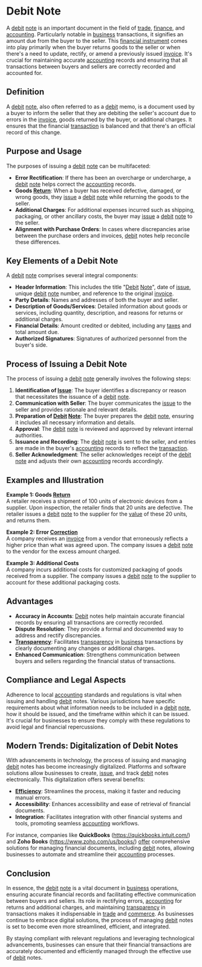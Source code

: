 # Debit Note

A [debit](../d/debit.md) [note](../n/note.md) is an important document in the field of [trade](../t/trade.md), [finance](../f/finance.md), and [accounting](../a/accounting.md). Particularly notable in [business](../b/business.md) transactions, it signifies an amount due from the buyer to the seller. This [financial instrument](../f/financial_instrument.md) comes into play primarily when the buyer returns goods to the seller or when there's a need to update, rectify, or amend a previously issued [invoice](../i/invoice.md). It's crucial for maintaining accurate [accounting](../a/accounting.md) records and ensuring that all transactions between buyers and sellers are correctly recorded and accounted for.

## Definition

A [debit](../d/debit.md) [note](../n/note.md), also often referred to as a [debit](../d/debit.md) memo, is a document used by a buyer to inform the seller that they are debiting the seller's account due to errors in the [invoice](../i/invoice.md), goods returned by the buyer, or additional charges. It ensures that the financial [transaction](../t/transaction.md) is balanced and that there's an official record of this change.

## Purpose and Usage

The purposes of issuing a [debit](../d/debit.md) [note](../n/note.md) can be multifaceted:
- **Error Rectification**: If there has been an overcharge or undercharge, a [debit](../d/debit.md) [note](../n/note.md) helps correct the [accounting](../a/accounting.md) records.
- **Goods [Return](../r/return.md)**: When a buyer has received defective, damaged, or wrong goods, they [issue](../i/issue.md) a [debit](../d/debit.md) [note](../n/note.md) while returning the goods to the seller.
- **Additional Charges**: For additional expenses incurred such as shipping, packaging, or other ancillary costs, the buyer may [issue](../i/issue.md) a [debit](../d/debit.md) [note](../n/note.md) to the seller.
- **Alignment with Purchase Orders**: In cases where discrepancies arise between the purchase orders and invoices, [debit](../d/debit.md) notes help reconcile these differences.

## Key Elements of a Debit Note

A [debit](../d/debit.md) [note](../n/note.md) comprises several integral components:
- **Header Information**: This includes the title "[Debit](../d/debit.md) [Note](../n/note.md)", date of [issue](../i/issue.md), unique [debit](../d/debit.md) [note](../n/note.md) number, and reference to the original [invoice](../i/invoice.md).
- **Party Details**: Names and addresses of both the buyer and seller.
- **Description of Goods/Services**: Detailed information about goods or services, including quantity, description, and reasons for returns or additional charges.
- **Financial Details**: Amount credited or debited, including any [taxes](../t/taxes.md) and total amount due.
- **Authorized Signatures**: Signatures of authorized personnel from the buyer's side.

## Process of Issuing a Debit Note

The process of issuing a [debit](../d/debit.md) [note](../n/note.md) generally involves the following steps:
1. **Identification of [Issue](../i/issue.md)**: The buyer identifies a discrepancy or reason that necessitates the issuance of a [debit](../d/debit.md) [note](../n/note.md).
2. **Communication with Seller**: The buyer communicates the [issue](../i/issue.md) to the seller and provides rationale and relevant details.
3. **Preparation of [Debit](../d/debit.md) [Note](../n/note.md)**: The buyer prepares the [debit](../d/debit.md) [note](../n/note.md), ensuring it includes all necessary information and details.
4. **Approval**: The [debit](../d/debit.md) [note](../n/note.md) is reviewed and approved by relevant internal authorities.
5. **Issuance and Recording**: The [debit](../d/debit.md) [note](../n/note.md) is sent to the seller, and entries are made in the buyer's [accounting](../a/accounting.md) records to reflect the [transaction](../t/transaction.md).
6. **Seller Acknowledgment**: The seller acknowledges receipt of the [debit](../d/debit.md) [note](../n/note.md) and adjusts their own [accounting](../a/accounting.md) records accordingly.

## Examples and Illustration

**Example 1: Goods [Return](../r/return.md)**  
A retailer receives a shipment of 100 units of electronic devices from a supplier. Upon inspection, the retailer finds that 20 units are defective. The retailer issues a [debit](../d/debit.md) [note](../n/note.md) to the supplier for the [value](../v/value.md) of these 20 units, and returns them.

**Example 2: Error [Correction](../c/correction.md)**  
A company receives an [invoice](../i/invoice.md) from a vendor that erroneously reflects a higher price than what was agreed upon. The company issues a [debit](../d/debit.md) [note](../n/note.md) to the vendor for the excess amount charged.

**Example 3: Additional Costs**  
A company incurs additional costs for customized packaging of goods received from a supplier. The company issues a [debit](../d/debit.md) [note](../n/note.md) to the supplier to account for these additional packaging costs.

## Advantages

- **Accuracy in Accounts**: [Debit](../d/debit.md) notes help maintain accurate financial records by ensuring all transactions are correctly recorded.
- **Dispute Resolution**: They provide a formal and documented way to address and rectify discrepancies.
- **[Transparency](../t/transparency.md)**: Facilitates [transparency](../t/transparency.md) in [business](../b/business.md) transactions by clearly documenting any changes or additional charges.
- **Enhanced Communication**: Strengthens communication between buyers and sellers regarding the financial status of transactions.

## Compliance and Legal Aspects

Adherence to local [accounting](../a/accounting.md) standards and regulations is vital when issuing and handling [debit](../d/debit.md) notes. Various jurisdictions have specific requirements about what information needs to be included in a [debit](../d/debit.md) [note](../n/note.md), how it should be issued, and the timeframe within which it can be issued. It's crucial for businesses to ensure they comply with these regulations to avoid legal and financial repercussions.

## Modern Trends: Digitalization of Debit Notes

With advancements in technology, the process of issuing and managing [debit](../d/debit.md) notes has become increasingly digitalized. Platforms and software solutions allow businesses to create, [issue](../i/issue.md), and track [debit](../d/debit.md) notes electronically. This digitalization offers several benefits:
- **[Efficiency](../e/efficiency.md)**: Streamlines the process, making it faster and reducing manual errors.
- **Accessibility**: Enhances accessibility and ease of retrieval of financial documents.
- **Integration**: Facilitates integration with other financial systems and tools, promoting seamless [accounting](../a/accounting.md) workflows.

For instance, companies like **QuickBooks** (https://quickbooks.intuit.com/) and **Zoho Books** (https://www.zoho.com/us/books/) [offer](../o/offer.md) comprehensive solutions for managing financial documents, including [debit](../d/debit.md) notes, allowing businesses to automate and streamline their [accounting](../a/accounting.md) processes. 

## Conclusion

In essence, the [debit](../d/debit.md) [note](../n/note.md) is a vital document in [business](../b/business.md) operations, ensuring accurate financial records and facilitating effective communication between buyers and sellers. Its role in rectifying errors, [accounting](../a/accounting.md) for returns and additional charges, and maintaining [transparency](../t/transparency.md) in transactions makes it indispensable in [trade](../t/trade.md) and [commerce](../c/commerce.md). As businesses continue to embrace digital solutions, the process of managing [debit](../d/debit.md) notes is set to become even more streamlined, efficient, and integrated.

By staying compliant with relevant regulations and leveraging technological advancements, businesses can ensure that their financial transactions are accurately documented and efficiently managed through the effective use of [debit](../d/debit.md) notes.